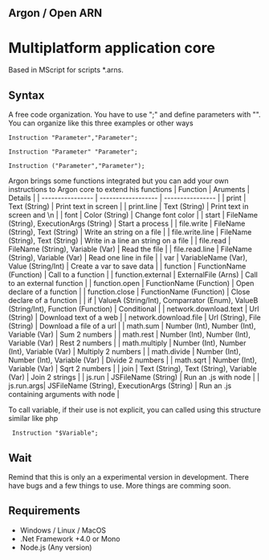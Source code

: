 ## Argon / Open ARN
# Multiplatform application core
Based in MScript for scripts *.arns.

## Syntax
A free code organization. You have to use ";" and define parameters with "". You can organize like this three examples or other ways
```
Instruction "Parameter","Parameter";

Instruction "Parameter" "Parameter";

Instruction ("Parameter","Parameter");
```
Argon brings some functions integrated but you can add your own instructions to Argon core to extend his functions
| Function | Aruments | Details |
| ---------------- | ------------------ | ---------------- |
| print | Text (String)  | Print text in screen |
| print.line  | Text (String)  | Print text in screen and \n |
| font | Color (String)  | Change font color |
| start | FileName (String), ExecutionArgs (String)  | Start a process |
| file.write | FileName (String), Text (String)  | Write an string on a file |
| file.write.line | FileName (String), Text (String)  | Write in a line an string on a file |
| file.read | FileName (String), Variable (Var)  | Read the file |
| file.read.line | FileName (String), Variable (Var)  | Read one line in file |
| var | VariableName (Var), Value (String/Int)  | Create a var to save data |
| function | FunctionName (Function)  | Call to a function |
| function.external | ExternalFile (Arns)  | Call to an external function |
| function.open | FunctionName (Function)  | Open declare of a function |
| function.close | FunctionName (Function)  | Close declare of a function |
| if | ValueA (String/Int), Comparrator (Enum), ValueB (String/Int), Function (Function)  | Conditional |
| network.download.text | Url (String) | Download text of a web |
| network.download.file | Url (String), File (String) | Download a file of a url |
| math.sum | Number (Int), Number (Int), Variable (Var) | Sum 2 numbers |
| math.rest | Number (Int), Number (Int), Variable (Var) | Rest 2 numbers |
| math.multiply | Number (Int), Number (Int), Variable (Var) | Multiply 2 numbers |
| math.divide | Number (Int), Number (Int), Variable (Var) | Divide 2 numbers |
| math.sqrt | Number (Int), Variable (Var) | Sqrt 2 numbers |
| join | Text (String), Text (String), Variable (Var) | Join 2 strings |
| js.run | JSFileName (String) | Run an .js with node |
| js.run.args|  JSFileName (String), ExecutionArgs (String) | Run an .js containing arguments with node |



To call variable, if their use is not explicit, you can called using this structure similar like php
```
 Instruction "$Variable";
```
## Wait
Remind that this is only an a experimental version in development. There have bugs and a few things to use. 
More things are comming soon.

## Requirements
- Windows / Linux / MacOS
- .Net Framework +4.0 or Mono
- Node.js (Any version)